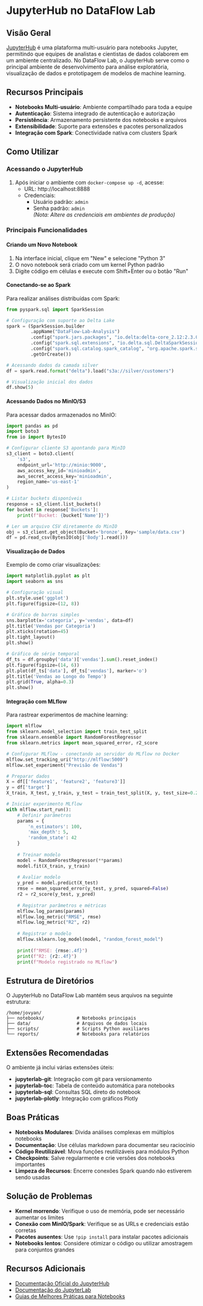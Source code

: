 # JupyterHub no DataFlow Lab

## Visão Geral

[JupyterHub](https://jupyter.org/hub) é uma plataforma multi-usuário para notebooks Jupyter, permitindo que equipes de analistas e cientistas de dados colaborem em um ambiente centralizado. No DataFlow Lab, o JupyterHub serve como o principal ambiente de desenvolvimento para análise exploratória, visualização de dados e prototipagem de modelos de machine learning.

## Recursos Principais

- **Notebooks Multi-usuário**: Ambiente compartilhado para toda a equipe
- **Autenticação**: Sistema integrado de autenticação e autorização
- **Persistência**: Armazenamento persistente dos notebooks e arquivos
- **Extensibilidade**: Suporte para extensões e pacotes personalizados
- **Integração com Spark**: Conectividade nativa com clusters Spark

## Como Utilizar

### Acessando o JupyterHub

1. Após iniciar o ambiente com `docker-compose up -d`, acesse:
   - URL: http://localhost:8888
   - Credenciais:
     - Usuário padrão: `admin`
     - Senha padrão: `admin`  
     *(Nota: Altere as credenciais em ambientes de produção)*

### Principais Funcionalidades

#### Criando um Novo Notebook

1. Na interface inicial, clique em "New" e selecione "Python 3"
2. O novo notebook será criado com um kernel Python padrão
3. Digite código em células e execute com Shift+Enter ou o botão "Run"

#### Conectando-se ao Spark

Para realizar análises distribuídas com Spark:

```python
from pyspark.sql import SparkSession

# Configuração com suporte ao Delta Lake
spark = (SparkSession.builder
         .appName("DataFlow-Lab-Analysis")
         .config("spark.jars.packages", "io.delta:delta-core_2.12:2.3.0")
         .config("spark.sql.extensions", "io.delta.sql.DeltaSparkSessionExtension")
         .config("spark.sql.catalog.spark_catalog", "org.apache.spark.sql.delta.catalog.DeltaCatalog")
         .getOrCreate())

# Acessando dados da camada silver
df = spark.read.format("delta").load("s3a://silver/customers")

# Visualização inicial dos dados
df.show(5)
```

#### Acessando Dados no MinIO/S3

Para acessar dados armazenados no MinIO:

```python
import pandas as pd
import boto3
from io import BytesIO

# Configurar cliente S3 apontando para MinIO
s3_client = boto3.client(
    's3',
    endpoint_url='http://minio:9000',
    aws_access_key_id='minioadmin',
    aws_secret_access_key='minioadmin',
    region_name='us-east-1'
)

# Listar buckets disponíveis
response = s3_client.list_buckets()
for bucket in response['Buckets']:
    print(f"Bucket: {bucket['Name']}")

# Ler um arquivo CSV diretamente do MinIO
obj = s3_client.get_object(Bucket='bronze', Key='sample/data.csv')
df = pd.read_csv(BytesIO(obj['Body'].read()))
```

#### Visualização de Dados

Exemplo de como criar visualizações:

```python
import matplotlib.pyplot as plt
import seaborn as sns

# Configuração visual
plt.style.use('ggplot')
plt.figure(figsize=(12, 8))

# Gráfico de barras simples
sns.barplot(x='categoria', y='vendas', data=df)
plt.title('Vendas por Categoria')
plt.xticks(rotation=45)
plt.tight_layout()
plt.show()

# Gráfico de série temporal
df_ts = df.groupby('data')['vendas'].sum().reset_index()
plt.figure(figsize=(14, 6))
plt.plot(df_ts['data'], df_ts['vendas'], marker='o')
plt.title('Vendas ao Longo do Tempo')
plt.grid(True, alpha=0.3)
plt.show()
```

#### Integração com MLflow

Para rastrear experimentos de machine learning:

```python
import mlflow
from sklearn.model_selection import train_test_split
from sklearn.ensemble import RandomForestRegressor
from sklearn.metrics import mean_squared_error, r2_score

# Configurar MLflow - conectando ao servidor do MLflow no Docker
mlflow.set_tracking_uri("http://mlflow:5000")
mlflow.set_experiment("Previsão de Vendas")

# Preparar dados
X = df[['feature1', 'feature2', 'feature3']]
y = df['target']
X_train, X_test, y_train, y_test = train_test_split(X, y, test_size=0.2)

# Iniciar experimento MLflow
with mlflow.start_run():
    # Definir parâmetros
    params = {
        'n_estimators': 100,
        'max_depth': 5,
        'random_state': 42
    }
    
    # Treinar modelo
    model = RandomForestRegressor(**params)
    model.fit(X_train, y_train)
    
    # Avaliar modelo
    y_pred = model.predict(X_test)
    rmse = mean_squared_error(y_test, y_pred, squared=False)
    r2 = r2_score(y_test, y_pred)
    
    # Registrar parâmetros e métricas
    mlflow.log_params(params)
    mlflow.log_metric("RMSE", rmse)
    mlflow.log_metric("R2", r2)
    
    # Registrar o modelo
    mlflow.sklearn.log_model(model, "random_forest_model")
    
    print(f"RMSE: {rmse:.4f}")
    print(f"R2: {r2:.4f}")
    print(f"Modelo registrado no MLflow")
```

## Estrutura de Diretórios

O JupyterHub no DataFlow Lab mantém seus arquivos na seguinte estrutura:

```
/home/jovyan/
├── notebooks/            # Notebooks principais
├── data/                 # Arquivos de dados locais
├── scripts/              # Scripts Python auxiliares
└── reports/              # Notebooks para relatórios
```

## Extensões Recomendadas

O ambiente já inclui várias extensões úteis:

- **jupyterlab-git**: Integração com git para versionamento
- **jupyterlab-toc**: Tabela de conteúdo automática para notebooks
- **jupyterlab-sql**: Consultas SQL direto do notebook
- **jupyterlab-plotly**: Integração com gráficos Plotly

## Boas Práticas

- **Notebooks Modulares**: Divida análises complexas em múltiplos notebooks
- **Documentação**: Use células markdown para documentar seu raciocínio
- **Código Reutilizável**: Mova funções reutilizáveis para módulos Python
- **Checkpoints**: Salve regularmente e crie versões dos notebooks importantes
- **Limpeza de Recursos**: Encerre conexões Spark quando não estiverem sendo usadas

## Solução de Problemas

- **Kernel morrendo**: Verifique o uso de memória, pode ser necessário aumentar os limites
- **Conexão com MinIO/Spark**: Verifique se as URLs e credenciais estão corretas
- **Pacotes ausentes**: Use `!pip install` para instalar pacotes adicionais
- **Notebooks lentos**: Considere otimizar o código ou utilizar amostragem para conjuntos grandes

## Recursos Adicionais

- [Documentação Oficial do JupyterHub](https://jupyterhub.readthedocs.io/)
- [Documentação do JupyterLab](https://jupyterlab.readthedocs.io/)
- [Guias de Melhores Práticas para Notebooks](https://jupyterbook.org/en/stable/)
